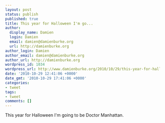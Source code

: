 ```yaml
---
layout: post
status: publish
published: true
title: This year for Halloween I'm go...
author:
  display_name: Damien
  login: Damien
  email: damien@damienburke.org
  url: http://damienburke.org
author_login: Damien
author_email: damien@damienburke.org
author_url: http://damienburke.org
wordpress_id: 1034
wordpress_url: http://www.damienburke.org/2010/10/29/this-year-for-halloween-im-go/
date: '2010-10-29 12:41:06 +0000'
date_gmt: '2010-10-29 17:41:06 +0000'
categories:
- tweet
tags:
- tweet
comments: []
---
```

<p>This year for Halloween I'm going to be Doctor Manhattan.</p>
